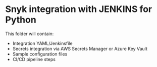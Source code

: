 # Snyk integration with JENKINS for Python

This folder will contain:
- Integration YAML/Jenkinsfile
- Secrets integration via AWS Secrets Manager or Azure Key Vault
- Sample configuration files
- CI/CD pipeline steps
